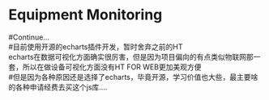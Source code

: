 # Equipment Monitoring
#Continue...</br>
#目前使用开源的echarts插件开发，暂时舍弃之前的HT</br>
echarts在数据可视化方面确实很厉害，但是因为项目偏向的有点类似物联网那一套，所以在做设备可视化方面没有HT FOR WEB更加美观方便</br>
#但是因为各种原因还是选择了echarts，毕竟开源，学习价值也大些，最主要啥的各种申请经费去买这个js库....
